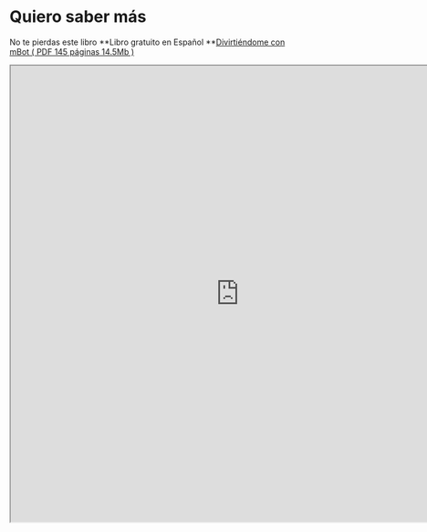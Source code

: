 
# Quiero saber más

No te pierdas este libro **Libro gratuito en Español **[Divirtiéndome con mBot ( PDF 145 páginas 14.5Mb )](https://www.dropbox.com/s/kx2qq756dutn955/divirtiendome_con_mbot__espa%C3%B1ol.pdf?dl=1)

<iframe src="https://www.makeblock.es/soporte/robot-mbot/" width="800" height="800" align="center">
https://www.makeblock.es/soporte/robot-mbot/

En [Twitter](https://twitter.com/hashtag/mbot) puedes encontrar más ejemplos y twittear al mundo los tuyos:

<iframe src="https://twitter.com/hashtag/mbot" width="800" height="800" align="center">



            <a class="twitter-timeline"  href="https://twitter.com/hashtag/mBot" data-widget-id="831436452651204609">Tweets sobre #mBot</a>
            <script>!function(d,s,id){var js,fjs=d.getElementsByTagName(s)[0],p=/^http:/.test(d.location)?'http':'https';if(!d.getElementById(id)){js=d.createElement(s);js.id=id;js.src=p+"://platform.twitter.com/widgets.js";fjs.parentNode.insertBefore(js,fjs);}}(document,"script","twitter-wjs");</script>


